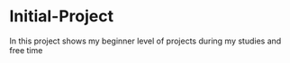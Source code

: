 # Initial-Project
In this project shows my beginner level of projects during my studies and free time
